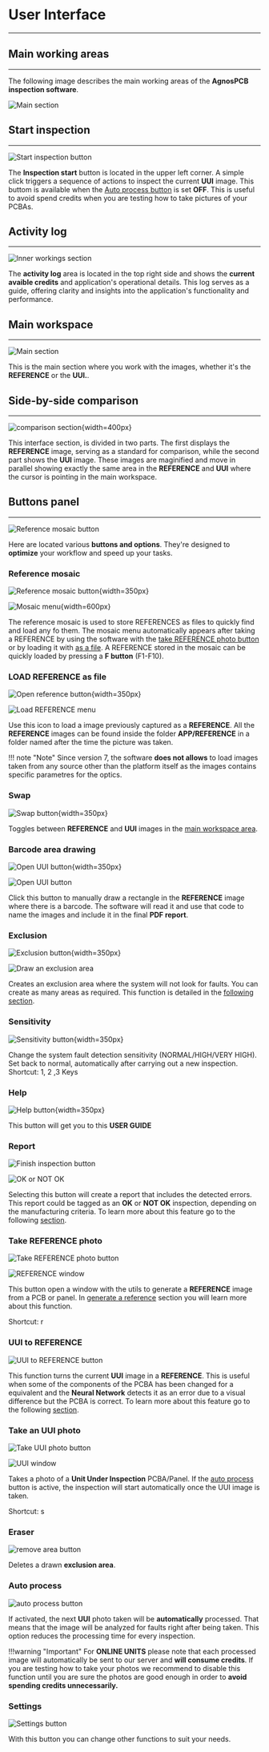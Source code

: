 # **User Interface**
___

## **Main working areas**
___
The following image describes the main working areas of the **AgnosPCB inspection software**.

![Main section](assets/v7/ui-layout.png)


## **Start inspection**
___

![Start inspection button](assets/autoprocess.png)

The **Inspection start** button is located in the upper left corner. A simple click triggers a sequence of actions to inspect the current **UUI** image. This buttom is available when the [Auto process button](#auto-process) is set **OFF**. This is useful to avoid spend credits when you are testing how to take pictures of your PCBAs.


## **Activity log**
___

![Inner workings section](assets/activity-log.png)

The **activity log** area is located in the top right side and shows the **current avaible credits** and application's operational details. This log serves as a guide, offering clarity and insights into the application's functionality and performance.


## **Main workspace**
___

![Main section](assets/v7/ui-uui_report.png)

This is the main section where you work with the images, whether it's the **REFERENCE** or the **UUI.**.


## **Side-by-side comparison**
___

![comparison section](assets/v7/ui-side_by_side.png){width=400px}

This interface section, is divided in two parts. The first displays the **REFERENCE** image, serving as a standard for comparison, while the second part shows the **UUI** image. These images are maginified and move in parallel showing exactly the same area in the **REFERENCE** and **UUI** where the cursor is pointing in the main workspace.


## **Buttons panel**
___

![Reference mosaic button](assets/v7/ui-main_buttons.png)

Here are located various **buttons and options**. They're designed to **optimize** your workflow and speed up your tasks.

### **Reference mosaic**

![Reference mosaic button](assets/v7/ui-button1.png){width=350px}

![Mosaic menu](assets/v7/2024-11-14_09-27.png){width=600px}

The reference mosaic is used to store REFERENCES as files to quickly find and load any fo them. The mosaic menu automatically appears after taking a REFERENCE by using the software with the [take REFERENCE photo button](#take-reference-photo) or by loading it with [as a file](#load-reference-as-file). A REFERENCE stored in the mosaic can be quickly loaded by pressing a **F button** (F1-F10).

### **LOAD REFERENCE as file**

![Open reference button](assets/v7/ui-button2.png){width=350px}

![Load REFERENCE menu](assets/v7/ui-ref_search.png)

Use this icon to load a image previously captured as a **REFERENCE**. All the **REFERENCE** images can be found inside the folder **APP/REFERENCE** in a folder named after the time the picture was taken.

!!! note "Note"
    Since version 7, the software **does not allows** to load images taken from any source other than the platform itself as the images contains specific parametres for the optics.

### **Swap**
 
![Swap button](assets/v7/ui-button3.png){width=350px}

Toggles between **REFERENCE** and **UUI** images in the [main workspace area](#main-workspace).

### **Barcode area drawing**

![Open UUI button](assets/v7/ui-button4.png){width=350px}

![Open UUI button](assets/v7/ui-bc_box.png)

Click this button to manually draw a rectangle in the **REFERENCE** image where there is a barcode. The software will read it and use that code to name the images and include it in the final **PDF report**.


### **Exclusion**

![Exclusion button](assets/v7/ui-button5.png){width=350px}

![Draw an exclusion area](assets/v7/ui-draw_exclusion.png)

Creates an exclusion area where the system will not look for faults. You can create as many areas as required. This function is detailed in the [following section](Set_exclusion_area.md).

### **Sensitivity**

![Sensitivity button](assets/v7/ui-button6.png){width=350px}

Change the system fault detection sensitivity (NORMAL/HIGH/VERY HIGH). Set back to normal, automatically after carrying out a new inspection. Shortcut: 1, 2 ,3 Keys

### **Help**

![Help button](assets/v7/ui-button7.png){width=350px}

This button will get you to this **USER GUIDE**

### **Report**

![Finish inspection button](assets/v7/ui-button8.png)

![OK or NOT OK](assets/v7/ui-finish_inspection.png)

Selecting this button will create a report that includes the detected errors. This report could be tagged as an **OK** or **NOT OK** inspection, depending on the manufacturing criteria. To learn more about this feature go to the following [section](Generating%20_a_report.md).

### **Take REFERENCE photo**

![Take REFERENCE photo button](assets/v7/ui-button9.png)

![REFERENCE window](assets/v7/2024-11-14_09-26.png)


This button open a window with the utils to generate a **REFERENCE** image from a PCB or panel. In [generate a reference](Inspection_workflow#Generate%20a%20REFERENCE) section you will learn more about this function.

Shortcut: r

### **UUI to REFERENCE**

![UUI to REFERENCE button](assets/v7/ui-button10.png)

This function turns the current **UUI** image in a **REFERENCE**. This is useful when some of the components of the PCBA has been changed for a equivalent and the **Neural Network** detects it as an error due to a visual difference but the PCBA is correct. To learn more about this feature go to the following [section](UUI_to_REFERENCE.md).

### **Take an UUI photo**

![Take UUI photo button](assets/v7/ui-button11.png)

![UUI window](assets/v7/ui-uui_preview.png)

Takes a photo of a **Unit Under Inspection** PCBA/Panel. If the [auto process](Screen-layout#auto-process) button is active, the inspection will start automatically once the UUI image is taken.  

Shortcut: s

### **Eraser**

![remove area button](assets/v7/ui-button12.png)

Deletes a drawn **exclusion area**.

### **Auto process**

![auto process button](assets/v7/ui-button13.png)

If activated, the next **UUI** photo taken will be **automatically** processed. That means that the image will be analyzed for faults right after being taken. This option reduces the processing time for every inspection.

!!!warning "Important"
    For **ONLINE UNITS** please note that each processed image will automatically be sent to our server and **will consume credits**. If you are testing how to take your photos we recommend to disable this function until you are sure the photos are good enough in order to **avoid spending credits unnecessarily.**

### **Settings**

![Settings button](assets/v7/ui-button14.png)


With this button you can change other functions to suit your needs.


